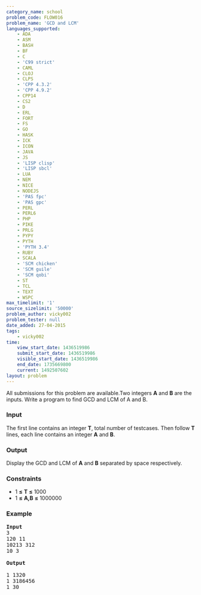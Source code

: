 ```yaml
---
category_name: school
problem_code: FLOW016
problem_name: 'GCD and LCM'
languages_supported:
    - ADA
    - ASM
    - BASH
    - BF
    - C
    - 'C99 strict'
    - CAML
    - CLOJ
    - CLPS
    - 'CPP 4.3.2'
    - 'CPP 4.9.2'
    - CPP14
    - CS2
    - D
    - ERL
    - FORT
    - FS
    - GO
    - HASK
    - ICK
    - ICON
    - JAVA
    - JS
    - 'LISP clisp'
    - 'LISP sbcl'
    - LUA
    - NEM
    - NICE
    - NODEJS
    - 'PAS fpc'
    - 'PAS gpc'
    - PERL
    - PERL6
    - PHP
    - PIKE
    - PRLG
    - PYPY
    - PYTH
    - 'PYTH 3.4'
    - RUBY
    - SCALA
    - 'SCM chicken'
    - 'SCM guile'
    - 'SCM qobi'
    - ST
    - TCL
    - TEXT
    - WSPC
max_timelimit: '1'
source_sizelimit: '50000'
problem_author: vicky002
problem_tester: null
date_added: 27-04-2015
tags:
    - vicky002
time:
    view_start_date: 1436519986
    submit_start_date: 1436519986
    visible_start_date: 1436519986
    end_date: 1735669800
    current: 1492507602
layout: problem
---
```

All submissions for this problem are available.Two integers **A** and **B** are the inputs. Write a program to find GCD and LCM of A and B.

### Input

 The first line contains an integer **T**, total number of testcases. Then follow **T** lines, each line contains an integer **A** and **B**.

### Output

Display the GCD and LCM of **A** and **B** separated by space respectively.

### Constraints

- 1 **≤** **T** **≤** 1000
- 1 **≤** **A,B** **≤** 1000000

### Example

<pre>
<b>Input</b>
3 
120 11
10213 312
10 3

<b>Output</b>

1 1320
1 3186456
1 30

</pre>